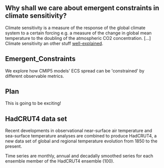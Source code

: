 ## Why shall we care about emergent constraints in climate sensitivity? 
Climate sensitivity is a measure of the response of the global climate system to a certain forcing e.g. a measure of the change in global mean temperature to the doubling of the atmospheric CO2 concentration. [...]
Climate sensitivity an other stuff [well-explained](http://news.mit.edu/2010/explained-climate-sensitivity).


## Emergent_Constraints
We explore how CMIP5 models' ECS spread can be 'constrained' by different observable metrics. 

## Plan
This is going to be exciting!

## HadCRUT4 data set
Recent  developments  in  observational  near-surface  air  temperature  and  sea-surface  temperature analyses  are  combined  to  produce  HadCRUT4,  a  new data  set  of  global  and  regional  temperature evolution  from  1850  to  the  present.

Time series are monthly, annual and decadally smoothed series for each ensemble member of the HadCRUT4 ensemble (100).






